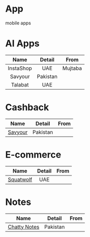 # App
mobile apps

# AI Apps

Name|Detail|From
:-:|:-:|:-:
InstaShop|UAE|Mujtaba
Savyour|Pakistan|
Talabat|UAE|


# Cashback

Name|Detail|From
:-:|:-:|:-:
[Savyour](Savyour)|Pakistan|


# E-commerce

Name|Detail|From
:-:|:-:|:-:
[Squatwolf](Squatwolf)|UAE|

# Notes

Name|Detail|From
:-:|:-:|:-:
[Chatty Notes](https://github.com/shanraisshan/ChattyNotes)|Pakistan|
